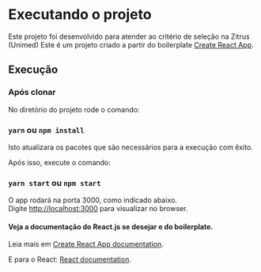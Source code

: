 # Executando o projeto
Este projeto foi desenvolvido para atender ao critério de seleção na Zitrus (Unimed)
Este é um projeto criado a partir do boilerplate [Create React App](https://github.com/facebook/create-react-app).

## Execução
### Após clonar
No diretório do projeto rode o comando:
### `yarn` ou   `npm install` 
Isto atualizara os pacotes que são necessários para a execução com êxito.

Após isso, execute o comando:
### `yarn start` ou `npm start` 

O app rodará na porta 3000, como indicado abaixo.\
Digite [http://localhost:3000](http://localhost:3000) para visualizar no browser.

#### Veja a documentação do React.js se desejar e do boilerplate.

Leia mais em  [Create React App documentation](https://facebook.github.io/create-react-app/docs/getting-started).

E para o React: [React documentation](https://reactjs.org/).

